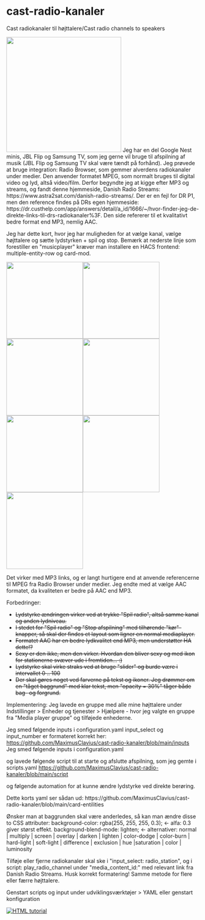 # cast-radio-kanaler
Cast radiokanaler til højttalere/Cast radio channels to speakers

<img src="https://user-images.githubusercontent.com/103023823/211158774-eb0bd03a-c189-4688-a58b-732c480302dd.png" width="300" height="300">
Jeg har en del Google Nest minis, JBL Flip og Samsung TV, som jeg gerne vil bruge til afspilning af musik (JBL Flip og Samsung TV skal være tændt på forhånd).
Jeg prøvede at bruge integration: Radio Browser, som gemmer alverdens radiokanaler under medier. 
Den anvender formatet MPEG, som normalt bruges til digital video og lyd, altså video/film.
Derfor begyndte jeg at kigge efter MP3 og streams, og fandt denne hjemmeside, Danish Radio Streams: https://www.astra2sat.com/danish-radio-streams/. 
Der er en fejl for DR P1, men den reference findes på DRs egen hjemmeside: https://dr.custhelp.com/app/answers/detail/a_id/1666/~/hvor-finder-jeg-de-direkte-links-til-drs-radiokanaler%3F. Den side refererer til et kvalitativt bedre format end MP3, nemlig AAC.

Jeg har dette kort, hvor jeg har muligheden for at vælge kanal, vælge højttalere og sætte lydstyrken + spil og stop. Bemærk at nederste linje som forestiller en "musicplayer" kræver man installere en HACS frontend: multiple-entity-row og card-mod.

<img src="https://user-images.githubusercontent.com/103023823/210971298-c5cc1ff0-f076-4392-ae7e-8813df0d3f55.png" width="200" height="200"><img src="https://user-images.githubusercontent.com/103023823/210972145-5c3402a2-ef5c-4eec-aa70-6a257fd420cf.png" width="200" height="200"><img src="https://user-images.githubusercontent.com/103023823/210972232-73a97786-0600-41b0-afa5-3e36ee3fc8d7.png" width="200" height="200"><img src="https://user-images.githubusercontent.com/103023823/210968251-46572a87-5ce8-4a8d-8936-0e941711ac6b.png" width="200" height="200"><img src="https://user-images.githubusercontent.com/103023823/210972372-612b0e9f-aed3-4ed5-a66a-ee1b2351e5b5.png" width="200" height="200"><img src="https://user-images.githubusercontent.com/103023823/210971717-2767165a-d77e-44b6-950c-92f71744364e.png" width="200" height="200"><img src="https://user-images.githubusercontent.com/103023823/210971791-0254de52-9b83-4b05-a777-d4ddeecf4359.png" width="200" height="200">

Det virker med MP3 links, og er langt hurtigere end at anvende referencerne til MPEG fra Radio Browser under medier. Jeg endte med at vælge AAC formatet, da kvaliteten er bedre på AAC end MP3.

Forbedringer:
- <del>Lydstyrke ændringen virker ved at trykke "Spil radio", altså samme kanal og anden lydniveau.</del>
- <del>I stedet for "Spil radio" og "Stop afspilning" med tilhørende "kør"-knapper, så skal der findes et layout som ligner en normal mediaplayer.</del>
- <del>Formatet AAC har en bedre lydkvalitet end MP3, men understøtter HA dette!?</del>
- <del>Sexy er den ikke, men den virker. Hvordan den bliver sexy og med ikon for stationerne svæver ude i fremtiden... :)</del>
- <del>Lydstyrke skal virke straks ved at bruge "slider" og burde være i intervallet 0 .. 100</del>
- <del>Der skal gøres noget ved farverne på tekst og ikoner. Jeg drømmer om en "tåget baggrund" med klar tekst, men "opacity = 30%" tåger både bag- og forgrund.</del>

Implementering:
Jeg lavede en gruppe med alle mine højttalere under Indstillinger > Enheder og tjenester > Hjælpere - hvor jeg valgte en gruppe fra "Media player gruppe" og tilføjede enhederne.

Jeg smed følgende inputs i configuration.yaml
input_select og input_number er formateret korrekt her: https://github.com/MaximusClavius/cast-radio-kanaler/blob/main/inputs
Jeg smed følgende inputs i configuration.yaml

og lavede følgende script til at starte og afslutte afspilning, som jeg gemte i scripts.yaml
https://github.com/MaximusClavius/cast-radio-kanaler/blob/main/script

<p>og følgende automation for at kunne ændre lydstyrke ved direkte berøring.</p>

<p>Dette korts yaml ser sådan ud: https://github.com/MaximusClavius/cast-radio-kanaler/blob/main/card-entilities</p>

<p>Ønsker man at baggrunden skal være anderledes, så kan man ændre disse to CSS attributer:
background-color: rgba(255, 255, 255, 0.3); <- alfa: 0.3 giver størst effekt.
background-blend-mode: lighten; <- alternativer: normal | multiply | screen | overlay | darken | lighten | color-dodge | color-burn | hard-light | soft-light | difference | exclusion | hue |saturation | color | luminosity</p>

Tilføje eller fjerne radiokanaler skal ske i "input_select: radio_station", og i script: play_radio_channel under "media_content_id:" med relevant link fra Danish Radio Streams. Husk korrekt formatering!
Samme metode for flere eller færre højttalere.

Genstart scripts og input under udviklingsværktøjer > YAML eller genstart konfiguration

<a href="https://www.paypal.com/donate/?hosted_button_id=NNUF56TVFMJXY"><img src="https://www.paypalobjects.com/da_DK/DK/i/btn/btn_donateCC_LG.gif" alt="HTML tutorial"></a>
